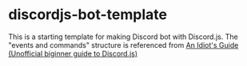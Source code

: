 # discordjs-bot-template

This is a starting template for making Discord bot with Discord.js.
The "events and commands" structure is referenced from [An Idiot's Guide (Unofficial biginner guide to Discord.js)](https://anidiots.guide/)
